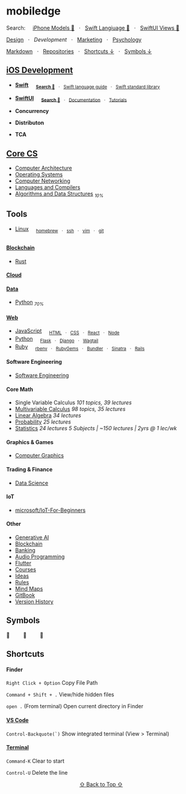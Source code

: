 # mobiledge

Search: &nbsp; &nbsp;
[iPhone Models 🔎](http://mobiledge.github.io/search/iphone-models.html)  &nbsp; · &nbsp;
[Swift Langiuage 🔎](http://mobiledge.github.io/search/swift-lang.html) &nbsp; · &nbsp;
[SwiftUI Views 🔎](http://mobiledge.github.io/search/swiftui-views.html)

[Design](https://github.com/mobilege/design/blob/master/README.md) &nbsp; · &nbsp;
*Development* &nbsp; · &nbsp;
[Marketing](https://github.com/mobilege/marketing/blob/master/README.md) &nbsp; · &nbsp;
[Psychology](https://github.com/mobilege/psychology/blob/master/README.md)

[Markdown](https://github.com/mobilege/mobilege.github.io/blob/master/markdown.md) &nbsp; · &nbsp;
[Repositories](https://github.com/mobilege?tab=repositories) &nbsp; · &nbsp;
[Shortcuts ↓](#shortcuts) &nbsp; · &nbsp;
[Symbols ↓](#symbols)

## [**iOS Development**](https://github.com/mobilege/ios-development/blob/master/README.md)

- [**Swift**](https://github.com/mobilege/swift/blob/master/README.md) &nbsp; &nbsp;
<sub>[**Search 🔎**](http://mobiledge.github.io/search/swift-lang.html)
&nbsp; · &nbsp; [Swift language guide](https://docs.swift.org/swift-book/documentation/the-swift-programming-language/)
&nbsp; · &nbsp; [Swift standard library](https://developer.apple.com/documentation/swift/swift-standard-library)</sub>

- [**SwiftUI**](https://github.com/mobilege/ios-development/blob/master/swiftui.md) &nbsp; &nbsp;
<sub>[**Search 🔎**](http://mobiledge.github.io/search/swiftui-views.html)
&nbsp; · &nbsp; [Documentation](https://developer.apple.com/documentation/swiftui/)
&nbsp; · &nbsp; [Tutorials](https://developer.apple.com/tutorials/swiftui)</sub>

- **Concurrency**

- **Distributon**

- **TCA**

## [Core CS](https://github.com/mobiledge/mobiledge.github.io/blob/master/core-cs.md)
- [Computer Architecture](https://github.com/mobilege/computer-architecture/blob/master/README.md)
- [Operating Systems](https://github.com/mobilege/operating-systems/blob/main/README.md)
- [Computer Networking](https://github.com/mobilege/computer-networking/blob/master/README.md)
- [Languages and Compilers](https://github.com/mobilege/compilers/blob/master/README.md)
- [Algorithms and Data Structures](https://github.com/mobilege/algorithms) <sub>_10%_</sub>


## Tools
- [Linux](https://github.com/mobilege/unix/blob/master/README.md) &nbsp; &nbsp;
<sub>[homebrew](https://github.com/mobilege/unix/blob/master/homebrew.md#homebrew) 
&nbsp; · &nbsp; [ssh](https://github.com/mobilege/unix/blob/master/ssh.md)
&nbsp; · &nbsp; [vim](https://github.com/mobilege/unix/blob/master/vim.md)
&nbsp; · &nbsp; [git](https://github.com/mobilege/unix/blob/master/git.md)</sup>


##
#### [Blockchain](https://github.com/mobiledge/mobiledge.github.io/blob/master/blockchain.md)
- [Rust](https://github.com/mobiledge/rust/blob/main/README.md)
#### [Cloud](https://github.com/mobiledge/cloud/blob/main/README.md)
#### [Data](https://github.com/mobilege/data-science/blob/master/README.md)
- [Python](https://github.com/mobiledge/python/blob/main/README.md) <sub>_70%_</sub>
#### [Web](https://github.com/mobilege/web-development/blob/master/README.md)
- [JavaScript](https://github.com/mobilege/web-development/blob/master/javascript.md) &nbsp; &nbsp;
<sub>[HTML](https://github.com/mobilege/web-development/blob/master/html.md)
&nbsp; · &nbsp; [CSS](https://github.com/mobilege/web-development/blob/master/css.md)
&nbsp; · &nbsp; [React](https://github.com/mobiledge/web-development/blob/master/react.md)
&nbsp; · &nbsp; [Node](https://github.com/mobiledge/web-development/blob/master/node.md) </sub>
- [Python](https://github.com/mobiledge/python/blob/main/README.md) &nbsp; &nbsp;
<sub>[Flask](https://github.com/mobiledge/python/blob/main/flask.md) &nbsp; · &nbsp;
[Django](https://github.com/mobiledge/python/blob/main/django.md) &nbsp; · &nbsp;
[Wagtail](https://github.com/mobiledge/python/blob/main/wagtail.md)</sub>
- [Ruby](https://github.com/mobilege/web-development/blob/master/ruby.md) &nbsp; &nbsp;
<sub>[rbenv](https://github.com/mobilege/web-development/blob/master/ruby-rbenv.md) 
&nbsp; · &nbsp; [RubyGems](https://github.com/mobilege/web-development/blob/master/ruby-rubygems.md)
&nbsp; · &nbsp; [Bundler](https://github.com/mobilege/web-development/blob/master/ruby-bundler.md)
&nbsp; · &nbsp; [Sinatra](https://github.com/mobilege/web-development/blob/master/rb-sinatra.md)
&nbsp; · &nbsp; [Rails](https://github.com/mobilege/web-development/blob/master/ruby-rails.md)</sub>

#### Software Engineering
- [Software Engineering](https://github.com/mobiledge/software-architecture/blob/master/README.md)


#### Core Math
- Single Variable Calculus *101 topics, 39 lectures*
- [Multivariable Calculus](https://github.com/mobilege/multivariable-calculus/blob/master/README.md) *98 topics, 35 lectures*
- [Linear Algebra](https://github.com/mobilege/linear-algebra/blob/master/README.md) *34 lectures*
- [Probability](https://github.com/mobilege/probability/blob/master/README.md) *25 lectures*
- [Statistics](https://github.com/mobilege/statistics/blob/master/README.md) *24 lectures*
*5 Subjects | ~150 lectures | 2yrs @ 1 lec/wk*


#### Graphics & Games
- [Computer Graphics](https://github.com/mobilege/computer-graphics/blob/master/README.md)


#### Trading & Finance
- [Data Science](https://github.com/mobilege/data-science/blob/master/README.md)


#### IoT
- [microsoft/IoT-For-Beginners](https://github.com/microsoft/IoT-For-Beginners)


#### Other
- [Generative AI](https://github.com/mobiledge/mobiledge.github.io/blob/master/generative-ai.md)
- [Blockchain](https://github.com/mobiledge/mobiledge.github.io/blob/master/blockchain.md)
- [Banking](https://github.com/mobiledge/mobiledge.github.io/blob/master/banking.md)
- [Audio Programming](https://github.com/mobilege/audio-programming/blob/main/README.md)
- [Flutter](https://github.com/mobiledge/flutter/blob/main/README.md)
- [Courses](https://github.com/mobilege/mobilege.github.io/blob/master/courses.md)
- [Ideas](https://github.com/mobilege/mobilege.github.io/blob/master/ideas.md#ideas)
- [Rules](https://github.com/mobilege/mobilege.github.io/blob/master/rules.md#rules)
- [Mind Maps](https://miro.com/app/dashboard/)
- [GitBook](https://app.gitbook.com/@rabin-aapl/spaces)
- [Version History](https://github.com/mobilege/mobilege.github.io/blob/master/version-history.md)


## Symbols
 &nbsp; &nbsp; &nbsp; &nbsp; 
📖 &nbsp; &nbsp; &nbsp; &nbsp; 
🎦

## Shortcuts

#### Finder

`Right Click + Option` Copy File Path

`Command + Shift + .` View/hide hidden files 

`open .` (From terminal) Open current directory in Finder

#### [VS Code](https://code.visualstudio.com/shortcuts/keyboard-shortcuts-macos.pdf) 

``Control-Backquote(`)`` Show integrated terminal (View > Terminal)

#### [Terminal](https://support.apple.com/en-ca/guide/terminal/trmlshtcts/mac)


`Command-K` Clear to start

`Control-U` Delete the line



<p align="center"><a href="#mobilege">⇧ Back to Top ⇧</a></p>
